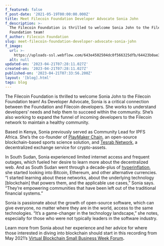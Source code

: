 ```yaml
---
f_featured: false
f_post-date: '2021-05-19T00:00:00.000Z'
title: Meet Filecoin Foundation Developer Advocate Sonia John
f_description: >-
  The Filecoin Foundation is thrilled to welcome Sonia John to the Filecoin
  Foundation team! 
f_author: Filecoin Foundation
slug: meet-filecoin-foundation-developer-advocate-sonia-john
f_image:
  url: >-
    https://uploads-ssl.webflow.com/643e4502504dc0f566325dfb/64423b0ae3c08f37be4f5200_1-ollwmtygvgvih2kjh6jffq.png
  alt: null
updated-on: '2023-04-21T07:28:11.027Z'
created-on: '2023-04-21T07:28:11.027Z'
published-on: '2023-04-21T07:33:56.200Z'
layout: '[blog].html'
tags: blog
---
```


The Filecoin Foundation is thrilled to welcome Sonia John to the Filecoin Foundation team! As Developer Advocate, Sonia is a critical connection between the Foundation and Filecoin developers. She works to understand developers’ needs and help them to succeed within the community. She’s also working to expand the funnel of incoming developers to the Filecoin network to maintain a healthy community.

Based in Kenya, Sonia previously served as Community Lead for IPFS Africa. She’s the co-founder of [PlayMaker Chain](https://github.com/playmakerchain), an open-source blockchain-based sports science solution, and [Tesrab Network](https://github.com/TesrabNetwork), a decentralized exchange service for crypto-assets.

In South Sudan, Sonia experienced limited internet access and frequent outages, which fueled her desire to learn more about the decentralized web. And as South Sudan went through a decade-plus of [hyperinflation](https://blogs.worldbank.org/africacan/taming-the-tides-of-high-inflation-in-south-sudan), she started looking into Bitcoin, Ethereum, and other alternative currencies. “I started learning about these networks, about the underlying technology \[blockchain\] that powers them, and the applicable use cases,” Sonia says. “They’re empowering communities that have been left out of the traditional financial systems.”

Sonia is passionate about the growth of open-source software, which can give everyone, no matter where they are in the world, access to the same technologies. “It’s a game-changer in the technology landscape,” she notes, especially for those who were not typically leaders in the software industry.

Learn more from Sonia about her experience and her advice for where those interested in diving into blockchain should start in this recording from May 2021’s [Virtual Blockchain Small Business Week Forum](https://youtu.be/spReQI8kUek)**.**

